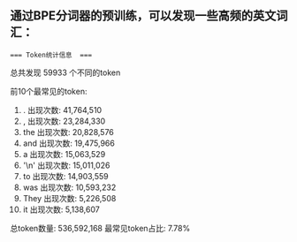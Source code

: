 ## 通过BPE分词器的预训练，可以发现一些高频的英文词汇：
    === Token统计信息  ===
总共发现 59933 个不同的token

前10个最常见的token:
 1. .                    出现次数: 41,764,510
 2. ,                    出现次数: 23,284,330
 3.  the                 出现次数: 20,828,576
 4.  and                 出现次数: 19,475,966
 5.  a                   出现次数: 15,063,529
 6. '\n'                 出现次数: 15,011,026
 7.  to                  出现次数: 14,903,559
 8.  was                 出现次数: 10,593,232
 9.  They                出现次数: 5,226,508
10.  it                  出现次数: 5,138,607

总token数量: 536,592,168
最常见token占比: 7.78%